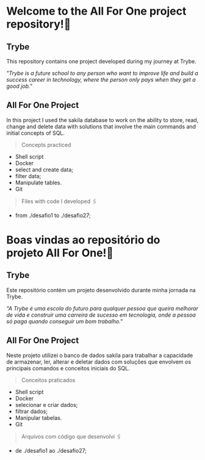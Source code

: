 # Welcome to the All For One project repository!:rocket:

<h2>Trybe</h2>
This repository contains one project developed during my journey at Trybe.

_"Trybe is a future school to any person who want to improve life and build a success career in technology, where the person only pays when they get a good job."_

<h2>All For One Project</h2>
In this project I used the sakila database to work on the ability to store, read, change and delete data with solutions that involve the main commands and initial concepts of SQL.

> Concepts practiced
- Shell script
- Docker
- select and create data;
- filter data;
- Manipulate tables.
- Git

> Files with code I developed :paperclips:
- from ./desafio1 to ./desafio27;

# Boas vindas ao repositório do projeto All For One!:rocket:

<h2>Trybe</h2>
Este repositório contém um projeto desenvolvido durante minha jornada na Trybe.

_"A Trybe é uma escola do futuro para qualquer pessoa que queira melhorar de vida e construir uma carreira de sucesso em tecnologia, onde a pessoa só paga quando conseguir um bom trabalho."_

<h2>All For One Project</h2>
Neste projeto utilizei o banco de dados sakila para trabalhar a capacidade de armazenar, ler, alterar e deletar dados com soluções que envolvem os principais comandos e conceitos iniciais do SQL.

> Conceitos praticados
- Shell script
- Docker
- selecionar e criar dados;
- filtrar dados;
- Manipular tabelas.
- Git

> Arquivos com código que desenvolvi :paperclips:
- de ./desafio1 ao ./desafio27;

<!-- Olá, Tryber!
Esse é apenas um arquivo inicial para o README do seu projeto no qual você pode customizar e reutilizar todas as vezes que for executar o trybe-publisher.

Para deixá-lo com a sua cara, basta alterar o seguinte arquivo da sua máquina: ~/.student-repo-publisher/custom/_NEW_README.md

É essencial que você preencha esse documento por conta própria, ok?
Não deixe de usar nossas dicas de escrita de README de projetos, e deixe sua criatividade brilhar!
:warning: IMPORTANTE: você precisa deixar nítido:
- quais arquivos/pastas foram desenvolvidos por você; 
- quais arquivos/pastas foram desenvolvidos por outra pessoa estudante;
- quais arquivos/pastas foram desenvolvidos pela Trybe.
-->
